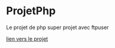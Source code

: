 # ProjetPhp
Le projet de php
super projet avec ftpuser

[lien vers le projet](https://php.tlbail.fr/projet)


